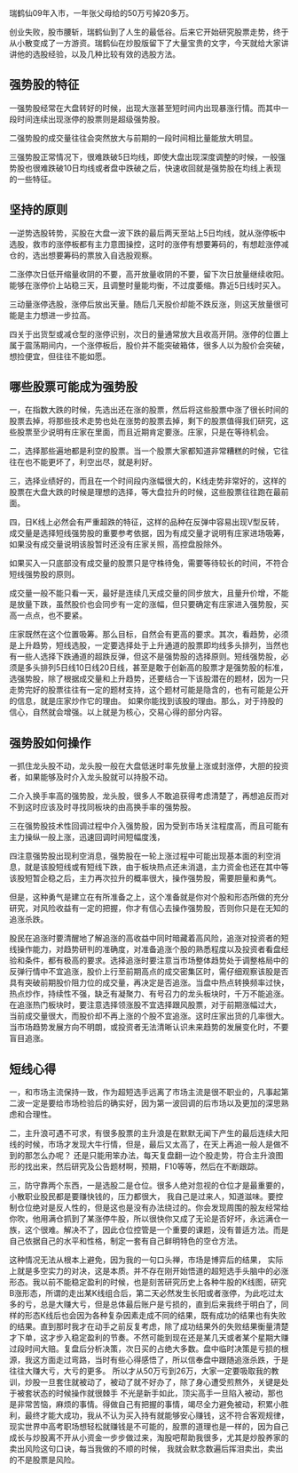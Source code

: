 瑞鹤仙09年入市，一年张父母给的50万亏掉20多万。

创业失败，股市腰斩，瑞鹤仙到了人生的最低谷。后来它开始研究股票走势，终于从小散变成了一方游资。瑞鹤仙在炒股版留下了大量宝贵的文字，今天就给大家讲讲他的选股经验，以及几种比较有效的选股方法。


## 强势股的特征

一强势股经常在大盘转好的时候，出现大涨甚至短时间内出现暴涨行情。而其中一段时间连续出现涨停的股票则是超级强势股。

二强势股的成交量往往会突然放大与前期的一段时间相比量能放大明显。

三强势股正常情况下，很难跌破5日均线，即使大盘出现深度调整的时候，一般强势股也很难跌破10日均线或者盘中跌破之后，快速收回就是强势股在均线上表现的一些特征。

## 坚持的原则

一逆势选股转势，买股在大盘一波下跌的最后两天至站上5日均线，就从涨停板中选股，救市的涨停板都有主力意图操控，这时的涨停有想要筹码的，有想趁涨停减仓的，选出想要筹码的票放入自选股观察。

二涨停次日低开缩量收阴的不要，高开放量收阴的不要，留下次日放量继续收阳。能够在涨停价上站稳三天，且调整时量能均衡，不过度萎缩。靠近5日线时买入。

三动量涨停选股，涨停后放出天量。随后几天股价却能不跌反涨，则这天放量很可能是主力想进一步拉高。

四关于出货型或减仓型的涨停识别，次日的量通常放大且收高开阴。涨停的位置上属于震荡期间内，一个涨停板后，股价并不能突破箱体，很多人以为股价会突破，想捡便宜，但往往不能如愿。

## 哪些股票可能成为强势股

一，在指数大跌的时候，先选出还在涨的股票，然后将这些股票中涨了很长时间的股票去掉，将那些技术走势也处在涨势的股票去掉，剩下的股票值得我们研究，这些股票至少说明有庄家在里面，而且近期肯定要涨。庄家，只是在等待机会。

二，选择那些遍地都是利空的股票。当一个股票大家都知道非常糟糕的时候，它往往在也不能更坏了，利空出尽，就是利好。

三，选择业绩好的，而且在一个时间段内涨幅很大的，K线走势非常好的，这样的股票在大盘大跌的时候是理想的选择，等大盘拉升的时候，这些股票往往跑在最前面。

四，日K线上必然会有严重超跌的特征，这样的品种在反弹中容易出现V型反转，成交量是选择短线强势股的重要参考依据，因为有成交量才说明有庄家进场吸筹，如果没有成交量说明该股暂时还没有庄家关照，高控盘股除外。 

如果买入一只底部没有成交量的股票只是守株待兔，需要等待较长的时间，不符合短线强势股的原则。

成交量一般不能只看一天，最好是连续几天成交量的同步放大，且量升价增，不能是放量下跌，虽然股价也会同步有一定的涨幅，但只要确定有庄家进入强势股，买高一点点，也不要紧。

庄家既然在这个位置吸筹。那么目标，自然会有更高的要求。其次，看趋势，必须是上升趋势，短线选股，一定要选择处于上升通道的股票即均线多头排列，当然也有一些人选择下跌通道的超跌反弹，但这不是强势股的选择原则。短线强势股，必须是多头排列5日线10日线20日线，甚至是敢于创新高的股票才是强势股的标准，选强势股，除了根据成交量和上升趋势，还要结合一下该股潜在的题材，因为一只走势完好的股票往往有一定的题材支持，这个题材可能是隐含的，也有可能是公开的信息，就是庄家炒作它的理由。 如果你能找到该股的理由。那么，对于持股的信心，自然就会增强。以上就是为核心，交易心得的部分内容。

## 强势股如何操作

一抓住龙头股不动，龙头股一般在大盘低迷时率先放量上涨或封涨停，大胆的投资者，如果能够及时介入龙头股就可以持股不动。

二介入换手率高的强势股，龙头股，很多人不敢追获得考虑清楚了，再想追反而对不到这时应该及时寻找同板块的由高换手率的强势股。

三在强势股技术性回调过程中介入强势股，因为受到市场关注程度高，而且可能有主力操纵一般上涨，迅速回调时间短幅度浅，

四注意强势股出现利空消息，强势股在一轮上涨过程中可能出现基本面的利空消息，就是该股短线或有短线下跌，由于板块热点还未消退，主力资金也还在其中等该股短暂企稳之后，主力再次拉升的概率很大，操作强势股，需要胆量和勇气。

但是，这种勇气是建立在有所准备之上，这个准备就是你对个股和形态所做的充分研究，对风险收益有一定的把握，你才有信心去操作强势股，否则你只是在无知的追涨杀跌。

股民在追涨时要清醒地了解追涨的高收益中同时暗藏着高风险，追涨对投资者的短线操作能力，对趋势研判的准确度，对准备追涨个股的熟悉程度以及投资者看盘经验和条件，都有极高的要求。选择追涨时要注意当市场整体趋势处于调整格局中的反弹行情中不宜追涨，股价上行至前期高点的成交密集区时，需仔细观察该股是否具有突破前期股价阻力位的成交量，再决定是否追涨。当盘中热点转换频率过快，热点炒作，持续性不强，缺乏有凝聚力、有号召力的龙头板块时，千万不能追涨。在追涨热门板块时，要注意选择领涨股不宜选择跟风股票，对于前期涨幅过大， 当前成交量很大，而股价却不再上涨的个股不宜追涨。这时庄家出货的几率很大。当市场趋势发展方向不明朗，或投资者无法清晰认识未来趋势的发展变化时，不要盲目追涨。

## 短线心得

一，和市场主流保持一致，作为超短选手远离了市场主流是很不职业的，凡事起第二波一定是要给市场检验后的确实好，因为第一波回调的后市场以及更加的深思熟虑和合理性。

二，主升浪可遇不可求，有很多股票的主升浪是在默默无闻下产生的最后连续大阳线的时候，市场才发现大牛行情，但是，最后又太高了，在天上再追一般人是做不到的那怎么办呢？
还是只能用笨办法，每天复盘翻一边个股走势，符合主升浪图形的找出来，然后研究及公告题材啊，预期，F10等等，然后在不断跟踪。

三，防守靠两个东西，一是选股二是仓位。很多人绝对忽视的仓位才是最重要的，小散职业股民都是要赚快钱的，压力都很大， 我自己是过来人，知道滋味。要控制仓位绝对是反人性的，但是这也是没有办法绕过的。你会发现周围的股友经常给你吹，他用满仓抓到了某涨停牛股，所以很快你又成了无论是否好坏，永远满仓一族，这个很难。解决不了，因此仓位控管是一个重要的课题，没有普适方法。而是自己依据自己的水平和性格，制定一套有自己鲜明特色的空仓方法。

这种情况无法从根本上避免，因为我的一句口头禅，市场是博弈后的结果， 实际上就是多空实力的对决，这是本质。并不存在刚开始悟道的超短选手头脑中的必涨形态。我以前不能稳定盈利的时候，也是刻苦研究历史上各种牛股的K线图，研究B涨形态，所谓的走出某K线组合后，第二天必然发生长阳或者涨停，为此吃过太多的亏，总是大赚大亏，但是总体最后账户是亏损的，直到后来我终于明白了，同样的形态K线后也会因为各种复杂因素走成不同的结果，既有成功的结果也有失败的结果。直到那时我才在动手之前反复考虑，除了成功结果外的失败结果衡量清楚才下单，这才步入稳定盈利的节奏。不然可能到现在还是某几天或者某个星期大赚过段时间大赔。复盘后分析决策，次日买的占绝大多数。盘中临时决策是亏损的根源，我这方面走过弯路，当时有些心得感悟了，所以信奉盘中跟随追涨杀跌，于是往往大赚大亏，大亏的更多。 所以才从50万亏到26万，大家一定要吸取我的教训，炒股一旦套住就被动了，被动了就不好办了，除了身心遭受煎熬外，关键是处于被套状态的时候操作就很棘手 不光是新手如此，顶尖高手一旦陷入被动，那也是非常苦恼，麻烦的事情。得做自己有把握的事情，竭尽全力避免被动，积累小胜利，最终才能大成功，我从不认为买入持有就能够安心赚钱，这不符合客观规律，现实世界中高考职场想轻松就赚钱是不可能的，股票的道理也是一样的，因为自己成长与炒股离不开从小资金一步步做过来，淘股吧帮助我很多，尤其是炒股养家的卖出风险这句口诀，每当我做的不顺的时候， 我就会默念数遍后挥泪卖出，卖出的不是股票是风险。



